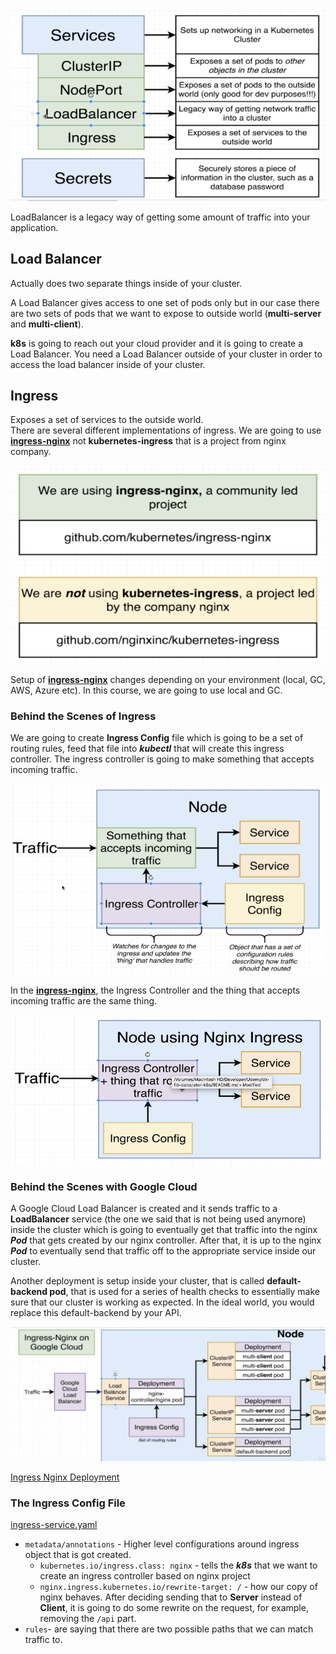 ![Ingress and LoadBalancer](./images/k8s-services.png)

LoadBalancer is a legacy way of getting some amount of traffic into your application.

## Load Balancer 

Actually does two separate things inside of your cluster.

A Load Balancer gives access to one set of pods only but in our case there are two sets of pods that we want to expose to outside world (**multi-server** and **multi-client**).

**k8s** is going to reach out your cloud provider and it is going to create a Load Balancer.
You need a Load Balancer outside of your cluster in order to access the load balancer inside of your cluster.

## Ingress

Exposes a set of services to the outside world.<br/>
There are several different implementations of ingress. We are going to use [**ingress-nginx**](http://github.com/kubernetes/ingress-nginx) not **kubernetes-ingress** that is a project from nginx company.

![ingress-nginx vs kubernetes-ingress](./images/k8s-ingress-nginx.png)

Setup of [**ingress-nginx**](http://github.com/kubernetes/ingress-nginx) changes depending on your environment (local, GC, AWS, Azure etc). In this course, we are going to use local and GC.

### Behind the Scenes of Ingress

We are going to create **Ingress Config** file which is going to be a set of routing rules, feed that file into ***kubectl*** that will create this ingress controller. The ingress controller is going to make something that accepts incoming traffic.

![Ingress Config](./images/k8s-ingress-config.png)

In the [**ingress-nginx**](http://github.com/kubernetes/ingress-nginx), the Ingress Controller and the thing that accepts incoming traffic are the same thing.

![Ingress Controller](./images/k8s-ingress-controller.png)

### Behind the Scenes with Google Cloud

A Google Cloud Load Balancer is created and it sends traffic to a **LoadBalancer** service (the one we said that is not being used anymore) inside the cluster which is going to eventually get that traffic into the nginx ***Pod*** that gets created by our nginx controller. After that, it is up to the nginx ***Pod*** to eventually send that traffic off to the appropriate service inside our cluster.

Another deployment is setup inside your cluster, that is called **default-backend pod**, that is used for a series of health checks to essentially make sure that our cluster is working as expected. In the ideal world, you would replace this default-backend by your API.

![Ingress Controller GC](./images/k8s-ingress-googlecloud.png)

[Ingress Nginx Deployment](https://kubernetes.github.io/ingress-nginx/deploy)

### The Ingress Config File

[ingress-service.yaml](k8s/ingress-service.yaml)

*  `metadata/annotations` - Higher level configurations around ingress object that is got created.
   *  `kubernetes.io/ingress.class: nginx` - tells the ***k8s*** that we want to create an ingress controller based on nginx project
   *  `nginx.ingress.kubernetes.io/rewrite-target: /` - how our copy of nginx behaves. After deciding sending that to **Server** instead of **Client**, it is going to do some rewrite on the request, for example, removing the `/api` part.
* `rules`- are saying that there are two possible paths that we can match traffic to.